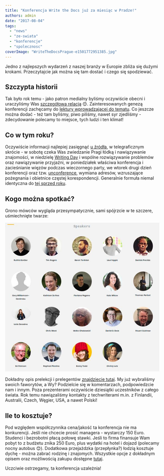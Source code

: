 ```yaml
---
title: "Konferencja Write the Docs już za miesiąc w Pradze!"
authors: admin
date: "2017-08-04"
tags:
  - "news"
  - "ze-swiata"
  - "konferencje"
  - "spolecznosc"
coverImage: "WriteTheDocsPrague-e1501772951385.jpg"
---
```


Jedno z najlepszych wydarzeń z naszej branży w Europie zbliża się dużymi
krokami. Przeczytajcie jak można się tam dostać i czego się spodziewać.

<!--truncate-->

## Szczypta historii

Tak było rok temu - jako patron medialny byliśmy oczywiście obecni i uraczyliśmy
Was
[szczegółową relacją](http://techwriter.pl/write-the-docs-europe-2016-relacja/)
😊. Zainteresowanych genezą konferencji zachęcamy do
[lektury wprowadzającej do tematu](http://techwriter.pl/poznajcie-write-the-docs-europe/).
Co jeszcze można dodać - też tam byliśmy, piwo piliśmy, nawet syr zjedliśmy -
zdecydowanie polecamy to miejsce, tych ludzi i ten klimat!

## Co w tym roku?

Oczywiście informacji najlepiej zasięgnąć
[u źródła](http://www.writethedocs.org/conf/eu/2017/), w telegraficznym
skrócie - w sobotę czeka Was zwiedzanie Pragi łódką i nawiązywanie znajomości, w
niedzielę [Writing Day](http://www.writethedocs.org/conf/eu/2017/writing-day/) i
wspólne rozwiązywanie problemów oraz nawiązywanie przyjaźni, w poniedziałek
właściwa konferencja i zacieśnianie więzów podczas wieczornego party, we wtorek
drugi dzień konferencji oraz tzw.
[unconference](http://www.writethedocs.org/conf/eu/2017/unconference/), wymiana
adresów, wzruszające pożegnania i obietnice częstej korespondencji. Generalnie
formuła niemal identyczna do
[tej sprzed roku](http://techwriter.pl/write-the-docs-coraz-blizej/).

## Kogo można spotkać?

Grono mówców wygląda przesympatycznie, sami spójrzcie w te szczere, uśmiechnięte
twarze:

![](images/WriteTheDocsSpeakers2017.jpg)

Dokładny opis prelekcji i prelegentów
[znajdziecie tutaj](http://www.writethedocs.org/conf/eu/2017/speakers/). My już
wybraliśmy swoich faworytów, a Wy? Podzielcie się w komentarzach, podpowiedzcie
nam i innym. Poza prezenterami oczywiście dziesiątki uczestników z całego
świata. Rok temu nawiązaliśmy kontakty z techwriterami m.in. z Finlandii,
Australii, Czech, Węgier, USA, a nawet Polski!

## Ile to kosztuje?

Pod względem współczynnika cena/jakość ta konferencja nie ma konkurencji. Jeśli
nie chcecie prosić managera - wystarczy 150 Euro. Studenci i bezrobotni płacą
połowę stawki. Jeśli to firma finansuje Wam pobyt to z budżetu znika 250 Euro,
plus wydatki na hotel i dojazd (polecamy nocny autobus 😊). Dodatkowa
przejażdzka (przepłynka?) łodzią kosztuje dychę - można zabrać rodzinę i
znajomych. Wszystkie opcje z dokładnym opisem oraz możliwością zakupu dostępne
[tutaj](https://ti.to/writethedocs/write-the-docs-eu-2017/).

Uczciwie ostrzegamy, ta konferencja uzależnia!
